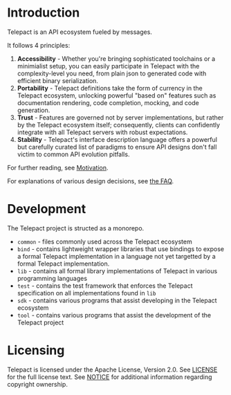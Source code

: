 # Introduction

Telepact is an API ecosystem fueled by messages.

It follows 4 principles:
1. **Accessibility** - Whether you're bringing sophisticated toolchains or a
   minimialist setup, you can easily participate in Telepact with the
   complexity-level you need, from plain json to generated code with efficient
   binary serialization.
2. **Portability** - Telepact definitions take the form of currency in the
   Telepact ecosystem, unlocking powerful "based on" features such as
   documentation rendering, code completion, mocking, and code generation.
3. **Trust** - Features are governed not by server implementations, but rather
   by the Telepact ecosystem itself; consequently, clients can confidently
   integrate with all Telepact servers with robust expectations.
4. **Stability** - Telepact's interface description language offers a powerful
   but carefully curated list of paradigms to ensure API designs don't fall
   victim to common API evolution pitfalls.

For further reading, see [Motivation](./doc/motivation.md).

For explanations of various design decisions, see [the FAQ](./doc/faq.md).

# Development

The Telepact project is structed as a monorepo.

- `common` - files commonly used across the Telepact ecosystem
- `bind` - contains lightweight wrapper libraries that use bindings to
   expose a formal Telepact implementation in a language not yet targetted by
   a formal Telepact implementation.
- `lib` - contains all formal library implementations of Telepact in various
   programming languages
- `test` - contains the test framework that enforces the Telepact specification
   on all implementations found in `lib`
- `sdk` - contains various programs that assist developing in the Telepact
   ecosystem
- `tool` - contains various programs that assist the development of the
   Telepact project

# Licensing
Telepact is licensed under the Apache License, Version 2.0. See [LICENSE](LICENSE) for 
the full license text. See [NOTICE](NOTICE) for additional information regarding 
copyright ownership.
